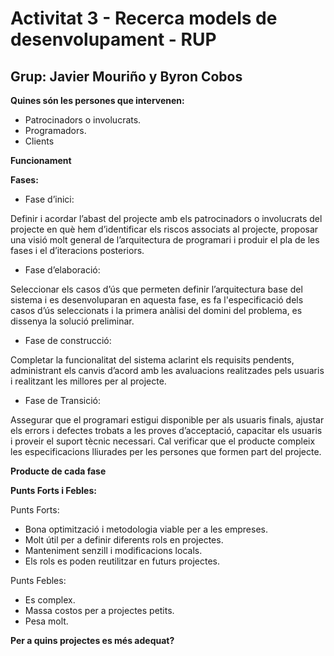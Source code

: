 # Activitat 3 - Recerca models de desenvolupament - RUP

## Grup: Javier Mouriño y Byron Cobos

**Quines són les persones que intervenen:**

- Patrocinadors o involucrats.
- Programadors.
- Clients

**Funcionament**



**Fases:**

- Fase d’inici:

Definir i acordar l’abast del projecte amb els patrocinadors o involucrats del projecte en què hem d’identificar els riscos associats al projecte, proposar una visió molt general de l’arquitectura de programari i produir el pla de les fases i el d’iteracions posteriors.

- Fase d’elaboració:

Seleccionar els casos d’ús que permeten definir l’arquitectura base del sistema i es desenvoluparan en aquesta fase, es fa l'especificació dels casos d’ús seleccionats i la primera anàlisi del domini del problema, es dissenya la solució preliminar.

- Fase de construcció:

Completar la funcionalitat del sistema aclarint els requisits pendents, administrant els canvis d’acord amb les avaluacions realitzades pels usuaris i realitzant les millores per al projecte.

- Fase de Transició:

Assegurar que el programari estigui disponible per als usuaris finals, ajustar els errors i defectes trobats a les proves d’acceptació, capacitar els usuaris i proveir el suport tècnic necessari. Cal verificar que el producte compleix les especificacions lliurades per les persones que formen part del projecte.

**Producte de cada fase**



**Punts Forts i Febles:**

Punts Forts:

- Bona optimització i metodologia viable per a les empreses.
- Molt útil per a definir diferents rols en projectes.
- Manteniment senzill i modificacions locals.
- Els rols es poden reutilitzar en futurs projectes.

Punts Febles:

- Es complex.
- Massa costos per a projectes petits.
- Pesa molt.

**Per a quins projectes es més adequat?**






